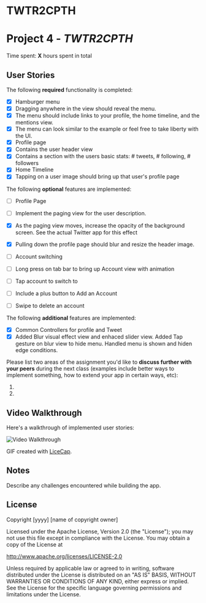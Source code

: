 # TWTR2CPTH

# Project 4 - *TWTR2CPTH*

Time spent: **X** hours spent in total

## User Stories

The following **required** functionality is completed:

- [X] Hamburger menu
- [X] Dragging anywhere in the view should reveal the menu.
- [X] The menu should include links to your profile, the home timeline, and the mentions view.
- [X] The menu can look similar to the example or feel free to take liberty with the UI.
- [X] Profile page
- [X] Contains the user header view
- [X] Contains a section with the users basic stats: # tweets, # following, # followers
- [X] Home Timeline
- [X] Tapping on a user image should bring up that user's profile page

The following **optional** features are implemented:

- [ ] Profile Page
- [ ] Implement the paging view for the user description.
- [X] As the paging view moves, increase the opacity of the background screen. See the actual Twitter app for this effect
- [X] Pulling down the profile page should blur and resize the header image.
- [ ] Account switching
- [ ] Long press on tab bar to bring up Account view with animation
- [ ] Tap account to switch to
- [ ] Include a plus button to Add an Account
- [ ] Swipe to delete an account


The following **additional** features are implemented:

- [X] Common Controllers for profile and Tweet
- [X] Added Blur visual effect view and enhaced slider view. Added Tap gesture on blur view to hide menu. Handled menu is shown and hiden edge conditions.  

Please list two areas of the assignment you'd like to **discuss further with your peers** during the next class (examples include better ways to implement something, how to extend your app in certain ways, etc):

1.
2.


## Video Walkthrough

Here's a walkthrough of implemented user stories:

<img src='http://i.imgur.com/link/to/your/gif/file.gif' title='Video Walkthrough' width='' alt='Video Walkthrough' />

GIF created with [LiceCap](http://www.cockos.com/licecap/).

## Notes

Describe any challenges encountered while building the app.

## License

Copyright [yyyy] [name of copyright owner]

Licensed under the Apache License, Version 2.0 (the "License");
you may not use this file except in compliance with the License.
You may obtain a copy of the License at

http://www.apache.org/licenses/LICENSE-2.0

Unless required by applicable law or agreed to in writing, software
distributed under the License is distributed on an "AS IS" BASIS,
WITHOUT WARRANTIES OR CONDITIONS OF ANY KIND, either express or implied.
See the License for the specific language governing permissions and
limitations under the License.

